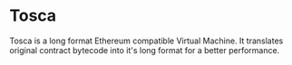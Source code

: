 # Tosca

Tosca is a long format Ethereum compatible Virtual Machine. It translates original contract bytecode into it's long format for a better performance.